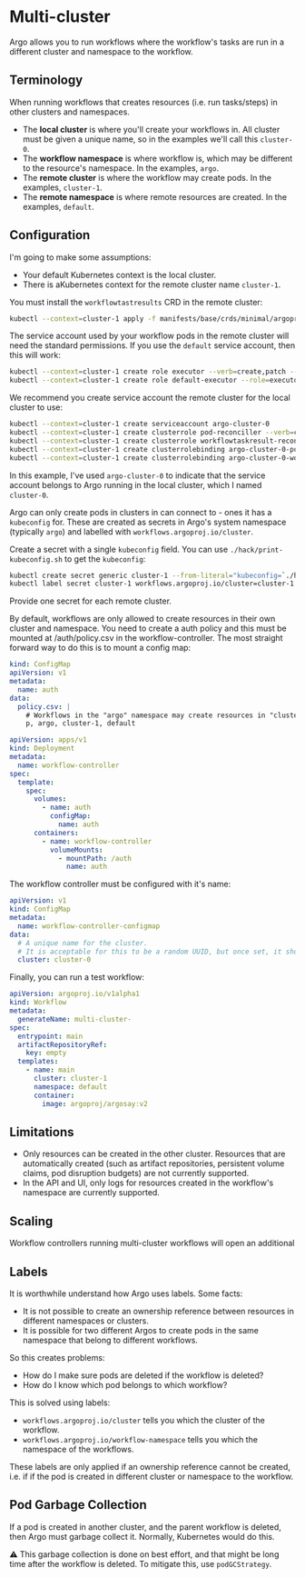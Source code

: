 # Multi-cluster

Argo allows you to run workflows where the workflow's tasks are run in a different cluster and namespace to the
workflow.

## Terminology

When running workflows that creates resources (i.e. run tasks/steps) in other clusters and namespaces.

* The **local cluster** is where you'll create your workflows in. All cluster must be given a unique name, so in the
  examples we'll call this `cluster-0`.
* The **workflow namespace** is where workflow is, which may be different to the resource's namespace. In the
  examples, `argo`.
* The **remote cluster** is where the workflow may create pods. In the examples, `cluster-1`.
* The **remote namespace** is where remote resources are created. In the examples, `default`.

## Configuration

I'm going to make some assumptions:

* Your default Kubernetes context is the local cluster.
* There is aKubernetes context for the remote cluster name `cluster-1`.

You must install the `workflowtastresults` CRD in the remote cluster:

```bash
kubectl --context=cluster-1 apply -f manifests/base/crds/minimal/argoproj.io_workflowtaskresults.yaml
```

The service account used by your workflow pods in the remote cluster will need the standard permissions. If you use
the `default` service account, then this will work:

```bash
kubectl --context=cluster-1 create role executor --verb=create,patch --resource=workflowtaskresults.argoproj.io
kubectl --context=cluster-1 create role default-executor --role=executor --user=system:serviceaccount:default:default
```

We recommend you create service account the remote cluster for the local cluster to use:

<!-- this block of code is replicated in Makefile, if you change it here, copy it there -->

```bash
kubectl --context=cluster-1 create serviceaccount argo-cluster-0
kubectl --context=cluster-1 create clusterrole pod-reconciller --verb=create,patch,delete,list,watch --resource=pods,pods/exec
kubectl --context=cluster-1 create clusterrole workflowtaskresult-reconciller --verb=list,watch,deletecollection --resource=workflowtaskresults.argoproj.io
kubectl --context=cluster-1 create clusterrolebinding argo-cluster-0-pod-reconciller --clusterrole=pod-reconciller --user=system:serviceaccount:default:argo-cluster-0
kubectl --context=cluster-1 create clusterrolebinding argo-cluster-0-workflowtaskresult-reconciller --clusterrole=workflowtaskresult-reconciller --user=system:serviceaccount:default:argo-cluster-0
```

In this example, I've used `argo-cluster-0` to indicate that the service account belongs to Argo running in the local
cluster, which I named `cluster-0`.

Argo can only create pods in clusters in can connect to - ones it has a `kubeconfig` for. These are created as secrets
in Argo's system namespace (typically `argo`) and labelled with `workflows.argoproj.io/cluster`.

Create a secret with a single `kubeconfig` field. You can use `./hack/print-kubeconfig.sh` to get the `kubeconfig`:

```bash
kubectl create secret generic cluster-1 --from-literal="kubeconfig=`./hack/print-kubeconfig.sh cluster-1 default argo-cluster-0`"
kubectl label secret cluster-1 workflows.argoproj.io/cluster=cluster-1
```

Provide one secret for each remote cluster.

By default, workflows are only allowed to create resources in their own cluster and namespace. You need to create a auth
policy and this must be mounted at /auth/policy.csv in the workflow-controller. The most straight forward way to do this
is to mount a config map:

```yaml
kind: ConfigMap
apiVersion: v1
metadata:
  name: auth
data:
  policy.csv: |
    # Workflows in the "argo" namespace may create resources in "cluster-1" "default" namespace
    p, argo, cluster-1, default
```

```yaml
apiVersion: apps/v1
kind: Deployment
metadata:
  name: workflow-controller
spec:
  template:
    spec:
      volumes:
        - name: auth
          configMap:
            name: auth
      containers:
        - name: workflow-controller
          volumeMounts:
            - mountPath: /auth
              name: auth
```

The workflow controller must be configured with it's name:

```yaml
apiVersion: v1
kind: ConfigMap
metadata:
  name: workflow-controller-configmap
data:
  # A unique name for the cluster.
  # It is acceptable for this to be a random UUID, but once set, it should not be changed.
  cluster: cluster-0
```

Finally, you can run a test workflow:

```yaml
apiVersion: argoproj.io/v1alpha1
kind: Workflow
metadata:
  generateName: multi-cluster-
spec:
  entrypoint: main
  artifactRepositoryRef:
    key: empty
  templates:
    - name: main
      cluster: cluster-1
      namespace: default
      container:
        image: argoproj/argosay:v2
```

## Limitations

* Only resources can be created in the other cluster. Resources that are automatically created (such as artifact
  repositories, persistent volume claims, pod disruption budgets) are not currently supported.
* In the API and UI, only logs for resources created in the workflow's namespace are currently supported.

## Scaling

Workflow controllers running multi-cluster workflows will open an additional

## Labels

It is worthwhile understand how Argo uses labels. Some facts:

* It is not possible to create an ownership reference between resources in different namespaces or clusters.
* It is possible for two different Argos to create pods in the same namespace that belong to different workflows.

So this creates problems:

* How do I make sure pods are deleted if the workflow is deleted?
* How do I know which pod belongs to which workflow?

This is solved using labels:

* `workflows.argoproj.io/cluster` tells you which the cluster of the workflow.
* `workflows.argoproj.io/workflow-namespace` tells you which the namespace of the workflows.

These labels are only applied if an ownership reference cannot be created, i.e. if if the pod is created in different
cluster or namespace to the workflow.

## Pod Garbage Collection

If a pod is created in another cluster, and the parent workflow is deleted, then Argo must garbage collect it. Normally,
Kubernetes would do this.

⚠️ This garbage collection is done on best effort, and that might be long time after the workflow is deleted. To
mitigate this, use `podGCStrategy`.

